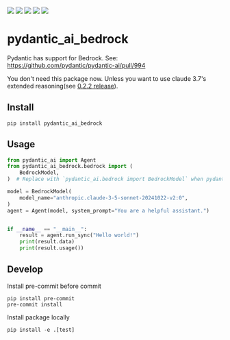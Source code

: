 ![](https://img.shields.io/github/license/wh1isper/pydantic-ai-bedrock)
![](https://img.shields.io/github/v/release/wh1isper/pydantic-ai-bedrock)
![](https://img.shields.io/pypi/dm/pydantic_ai_bedrock)
![](https://img.shields.io/github/last-commit/wh1isper/pydantic-ai-bedrock)
![](https://img.shields.io/pypi/pyversions/pydantic_ai_bedrock)

# pydantic_ai_bedrock

Pydantic has support for Bedrock. See: https://github.com/pydantic/pydantic-ai/pull/994

You don't need this package now. Unless you want to use claude 3.7's extended reasoning(see [0.2.2 release](https://github.com/ai-zerolab/pydantic-ai-bedrock/releases/tag/0.2.2)).

## Install

`pip install pydantic_ai_bedrock`

## Usage

```python
from pydantic_ai import Agent
from pydantic_ai_bedrock.bedrock import (
    BedrockModel,
)  # Replace with `pydantic_ai.bedrock import BedrockModel` when pydantic_ai support bedrock

model = BedrockModel(
    model_name="anthropic.claude-3-5-sonnet-20241022-v2:0",
)
agent = Agent(model, system_prompt="You are a helpful assistant.")


if __name__ == "__main__":
    result = agent.run_sync("Hello world!")
    print(result.data)
    print(result.usage())
```

## Develop

Install pre-commit before commit

```
pip install pre-commit
pre-commit install
```

Install package locally

```
pip install -e .[test]
```
